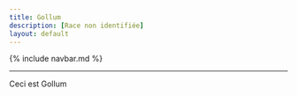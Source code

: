 ```yaml
---
title: Gollum
description: [Race non identifiée]
layout: default
---
```


{% include navbar.md %}

---

Ceci est Gollum


